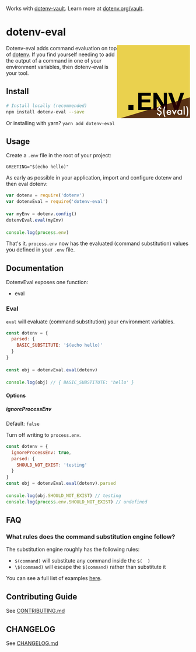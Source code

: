 Works with [dotenv-vault](https://github.com/dotenv-org/dotenv-vault). Learn more at [dotenv.org/vault](https://dotenv.org/vault).

# dotenv-eval

<img src="https://raw.githubusercontent.com/motdotla/dotenv-eval/master/dotenv-eval.png" alt="dotenv-eval" align="right" />

Dotenv-eval adds command evaluation on top of 
[dotenv](http://github.com/motdotla/dotenv). If you find yourself needing to
add the output of a command in one of your environment variables, then
dotenv-eval is your tool.

## Install

```bash
# Install locally (recommended)
npm install dotenv-eval --save
```

Or installing with yarn? `yarn add dotenv-eval`

## Usage

Create a `.env` file in the root of your project:

```dosini
GREETING="$(echo hello)"
```

As early as possible in your application, import and configure dotenv and then eval dotenv:

```javascript
var dotenv = require('dotenv')
var dotenvEval = require('dotenv-eval')

var myEnv = dotenv.config()
dotenvEval.eval(myEnv)

console.log(process.env)
```

That's it. `process.env` now has the evaluated (command substitution) values you defined in your `.env` file.

## Documentation

DotenvEval exposes one function:

* eval

### Eval

`eval` will evaluate (command substitution) your environment variables.

```js
const dotenv = {
  parsed: {
    BASIC_SUBSTITUTE: '$(echo hello)'
  }
}

const obj = dotenvEval.eval(dotenv)

console.log(obj) // { BASIC_SUBSTITUTE: 'hello' }
```

#### Options

##### ignoreProcessEnv

Default: `false`

Turn off writing to `process.env`.

```js
const dotenv = {
  ignoreProcessEnv: true,
  parsed: {
    SHOULD_NOT_EXIST: 'testing'
  }
}
const obj = dotenvEval.eval(dotenv).parsed

console.log(obj.SHOULD_NOT_EXIST) // testing
console.log(process.env.SHOULD_NOT_EXIST) // undefined
```

## FAQ

### What rules does the command substitution engine follow?

The substitution engine roughly has the following rules:

* `$(command)` will substitute any command inside the `$(  )`
* `\$(command)` will escape the `$(command)` rather than substitute it

You can see a full list of examples [here](https://github.com/motdotla/dotenv-eval/blob/master/tests/.env).

## Contributing Guide

See [CONTRIBUTING.md](CONTRIBUTING.md)

## CHANGELOG

See [CHANGELOG.md](CHANGELOG.md)
